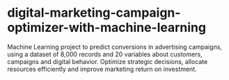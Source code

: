 # digital-marketing-campaign-optimizer-with-machine-learning
 Machine Learning project to predict conversions in advertising campaigns, using a dataset of 8,000 records and 20 variables about customers, campaigns and digital behavior. Optimize strategic decisions, allocate resources efficiently and improve marketing return on investment.
